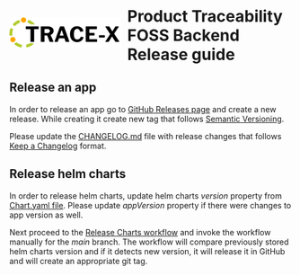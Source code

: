 <div style="display: flex; align-items: center;justify-content: center;align-content: center;">
   <img src="./trace-x-logo.svg" alt="Product Traceability FOSS Backend Release Guide" style="width:200px;"/>
   <h1 style="margin: 10px 0 0 10px">Product Traceability FOSS Backend Release guide</h1>
</div>

## Release an app

In order to release an app go to [GitHub Releases page](https://github.com/catenax-ng/product-traceability-foss-backend/releases)
and create a new release. While creating it create new tag that follows [Semantic Versioning](https://semver.org/spec/v2.0.0.html).

Please update the [CHANGELOG.md](../CHANGELOG.md) file with release changes that follows [Keep a Changelog](https://keepachangelog.com/en/1.0.0/) format.

## Release helm charts

In order to release helm charts, update helm charts *version* property from [Chart.yaml file](../charts/product-traceability-foss-backend/Chart.yaml). Please update *appVersion* property if there were changes to app version as well.

Next proceed to the [Release Charts workflow](https://github.com/catenax-ng/product-traceability-foss-backend/actions/workflows/chart-release.yaml)
and invoke the workflow manually for the *main* branch. The workflow will compare previously stored helm charts version and if it detects new version, it will release it in GitHub and will create an appropriate git tag.

